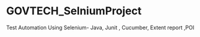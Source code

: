 # GOVTECH_SelniumProject
Test Automation Using Selenium- Java, Junit , Cucumber, Extent report ,POI
